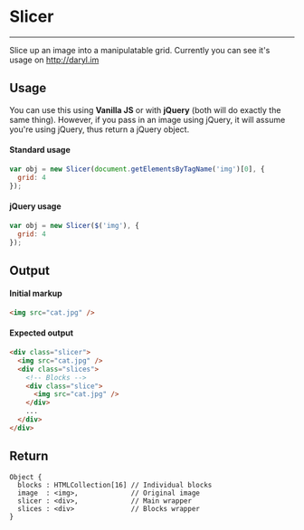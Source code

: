 # Slicer
---

Slice up an image into a manipulatable grid. Currently you can see it's usage on http://daryl.im

## Usage

You can use this using **Vanilla JS** or with **jQuery** (both will do exactly the same thing). However, if you pass in an image using jQuery, it will assume you're using jQuery, thus return a jQuery object.

#### Standard usage

```javascript
var obj = new Slicer(document.getElementsByTagName('img')[0], {
  grid: 4
});
```

#### jQuery usage

```javascript
var obj = new Slicer($('img'), {
  grid: 4
});
```

## Output

#### Initial markup

```html
<img src="cat.jpg" />
```

#### Expected output

```html
<div class="slicer">
  <img src="cat.jpg" />
  <div class="slices">
    <!-- Blocks -->
    <div class="slice">
      <img src="cat.jpg" />
    </div>
    ...
  </div>
</div>
```

## Return

```text
Object {
  blocks : HTMLCollection[16] // Individual blocks
  image  : <img>,             // Original image
  slicer : <div>,             // Main wrapper
  slices : <div>              // Blocks wrapper
}
```
